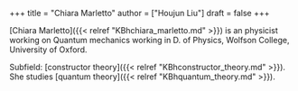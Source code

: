 +++
title = "Chiara Marletto"
author = ["Houjun Liu"]
draft = false
+++

[Chiara Marletto]({{< relref "KBhchiara_marletto.md" >}}) is an physicist working on Quantum mechanics working in D. of Physics, Wolfson College, University of Oxford.

Subfield: [constructor theory]({{< relref "KBhconstructor_theory.md" >}}). She studies [quantum theory]({{< relref "KBhquantum_theory.md" >}}).